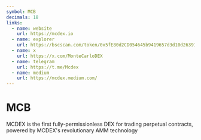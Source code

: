 ```yaml
---
symbol: MCB
decimals: 18
links:
  - name: website
    url: https://mcdex.io
  - name: explorer
    url: https://bscscan.com/token/0x5fE80d2CD054645b9419657d3d10d26391780A7B
  - name: x
    url: https://x.com/MonteCarloDEX
  - name: telegram
    url: https://t.me/Mcdex
  - name: medium
    url: https://mcdex.medium.com/
---
```


# MCB

MCDEX is the first fully-permissionless DEX for trading perpetual contracts, powered by MCDEX's revolutionary AMM technology
